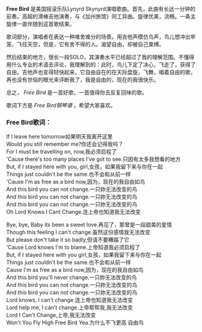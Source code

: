 

**Free Bird** 是美国摇滚乐队Lynyrd
Skynyrd演唱歌曲。首先，此曲有长达一分钟的前奏。高超的滑棒吉他演奏，与《加州旅馆》同工异曲。旋律优美，流畅。一条主旋律一直伴随到这首歌结束。

歌词部分，演唱者在表达一种难舍难分的场景。用吉他声模仿鸟声，鸟儿想冲出牢笼，飞往天空，但是，它有舍不得的人。渴望自由，却被自己束缚。

然后结束的地方，很长一段SOLO，其演奏水平已经超过了我的理解范围。不懂得用什么专业的术语去评论，我理解到的：此时，鸟儿下定了决心，飞走了，获得了自由。吉他声也变得轻快起来，它自由自在的在天际盘旋，飞舞，唱着自由的歌，再也没有世俗的眼光来评断我了，我是自由的，现在的我很快乐。

总之， _Free Bird_ 是一首好歌，一首值得你去反复回味的歌。

歌词下方是 _Free Bird钢琴谱_ ，希望大家喜欢。

### Free Bird歌词：

If I leave here tomorrow如果明天我离开这里  
Would you still remember me?你还会记得我吗？  
For I must be travelling on, now,我必须启程了  
'Cause there's too many places I've got to see.只因有太多我想看的地方  
But, if I stayed here with you, girl,女孩，如果我留下来与你在一起  
Things just couldn't be the same.也不会和从前一样  
'Cause I'm as free as a bird now,因为，现在的我自由如鸟  
And this bird you can not change.一只妳无法改变的鸟  
And this bird you can not change.一只妳无法改变的鸟  
And this bird you can not change.一只妳无法改变的鸟  
Oh Lord Knows I Cant Change.连上帝也知道我无法改变

Bye, bye, Baby its been a sweet love.再见了，那曾是一段甜美的爱情  
Though this feeling I can't change.虽然这份感情我无法改变  
But please don't take it so badly,但请不要糟蹋了它  
'Cause Lord knows I'm to blame.上帝知道我必须启程了  
But, if I stayed here with you girl,女孩，如果我留下来与你在一起  
Things just couldn't be the same.也不会和从前一样  
Cause I'm as free as a bird now,因为，现在的我自由如鸟  
And this bird you'll never change.一只妳无法改变的鸟  
And this bird you can not change.一只妳无法改变的鸟  
And this bird you can not change.一只妳无法改变的鸟  
Lord knows, I can't change.连上帝也知道我无法改变  
Lord help me, I can't change.上帝帮帮我,我无法改变  
Lord I Can't Change,上帝,我无法改变  
Won't You Fly High Free Bird Yea.为什么不飞更高 自由鸟

